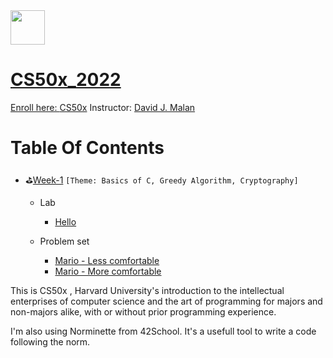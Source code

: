 <div>
<a href="https://pll.harvard.edu/course/cs50-introduction-computer-science?delta=0"> <img src="https://pll.harvard.edu/sites/all/themes/hoc/static/images/harvard-logo-large.png" height="55"/>
</div>

# CS50x_2022

Enroll here: [CS50x](https://cs50.harvard.edu/x/2022/)
Instructor: [David J. Malan](https://cs.harvard.edu/malan/)

# Table Of Contents

- :golf:[Week-1](https://github.com/nogran/CS50x_2022/tree/main/week_01_c) `[Theme: Basics of C, Greedy Algorithm, Cryptography]`
	- Lab
		- [Hello](https://github.com/nogran/CS50x_2022/blob/main/week_01_c/hello.c)

	- Problem set
		- [Mario - Less comfortable](https://github.com/nogran/CS50x_2022/blob/main/week_01_c/final_projects/mario-less/mario.c)
		- [Mario - More comfortable](https://github.com/nogran/CS50x_2022/blob/main/week_01_c/final_projects/mario-more/mario.c)

This is CS50x , Harvard University's introduction to the intellectual enterprises of computer science and the art of programming for majors and non-majors alike, with or without prior programming experience.

I'm also using Norminette from 42School. It's a usefull tool to write a code following the norm.
